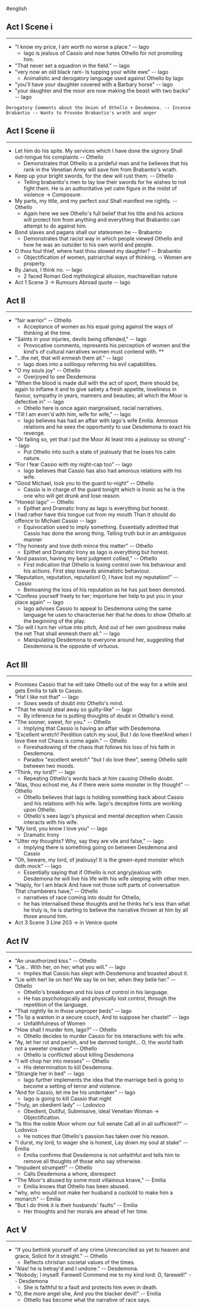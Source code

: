  #english 
## Act I Scene i
---
- "I know my price, I am worth no worse a place." -- Iago
	- Iago is jealous of Cassio and now hates Othello for not promoting him. 
- "That never set a squadron in the field." -- Iago
- "very now an old black ram- Is tupping your white ewe" -- Iago
	- Animalistic and derogatory language used against Othello by Iago 
- "you'll have your daughter covered with a Barbary horse" -- Iago
- "your daughter and the moor are now making the beast with two backs" -- Iago

```
Derogatory Comments about the Union of Othello + Desdemona. -› Incense Brabantio -› Wants to Provoke Brabantio's wrath and anger
```

## Act I Scene ii
---
- Let him do his spite. My services which I have done the signory Shall out-tongue his complaints -- Othello
	- Demonstrates that Othello is a prideful man and he believes that his rank in the Venetian Army will save him from Brabantio's wrath. 
- Keep up your bright swords, for the dew will rust them. -- Othello
	- Telling brabantio's men to lay low their swords for he wishes to not fight them. He is an authoritative yet calm figure in the midst of violence -> Composure.
- My parts, my title, and my perfect soul Shall manifest me rightly. -- Othello
	- Again here we see Othello's full belief that his title and his actions will protect him from anything and everything that Brabantio can attempt to do against him. 
- Bond slaves and pagans shall our statesmen be -- Brabantio
	- Demonstrates that racist way in which people viewed Othello and how he was an outsider to his own world and people. 
- O thou foul thief, where hast thou stowed my daughter? -- Brabantio
	- Objectification of women, patriarchal ways of thinking. -› Women are property. 
- By Janus, I think no. -- Iago
	- 2 faced Roman God mythological allusion, machiavellian nature
- Act 1 Scene 3 -> Rumours Abroad quote -- Iago

## Act II 
---
- "fair warrior" -- Othello
	- Acceptance of women as his equal going against the ways of thinking at the time. 
- "Saints in your injuries, devils being offended," -- Iago
	- Provocative comments, represents his perception of women and the kind's of cultural narratives women must contend with. **
- "...the net, that will enmesh them all." -- Iago
	- Iago does into a soliloquy referring his evil capabilities. 
- "O my souls joy" -- Othello
	- Overjoyed to see Desdemona 
- "When the blood is made dull with the act of sport, there should be, again to inflame it and to give satiety a fresh appetite, loveliness in favour, sympathy in years, manners and beauties; all which the Moor is defective in" -- Iago
	- Othello here is once again marginalised, racial narratives. 
- "Till I am even'd with him, wife for wife," -- Iago
	- Iago believes has had an affair with Iago's wife Emilia. Amorous relations and he sees the opportunity to use Desdemona to exact his revenge. 
- "Or failing so, yet that I put the Moor At least into a jealousy so strong" -- Iago
	- Put Othello into such a state of jealously that he loses his calm nature. 
- "For I fear Cassio with my night-cap too" -- Iago
	- Iago believes that Cassio has also had amorous relations with his wife. 
- "Good Michael, look you to the guard to-night" -- Othello
	- Cassio is in charge of the guard tonight which is Ironic as he is the one who will get drunk and lose reason. 
- "Honest Iago" -- Othello
	- Epithet and Dramatic Irony as Iago is everything but honest.
- I had rather have this tongue cut from my mouth Than it should do offence to Michael Cassio -- Iago
	- Equivocation used to imply something. Essentially admitted that Cassio has done the wrong thing. Telling truth but in an ambiguous manner
- "Thy honesty and love doth mince this matter" -- Othello
	- Epithet and Dramatic Irony as Iago is everything but honest.
- "And passion, having my best judgment collied," -- Othello
	- First indication that Othello is losing control over his behaviour and his actions. First step towards animalistic behaviour. 
- "Reputation, reputation, reputation! O, I have lost my reputation!" -- Cassio
	- Bemoaning the loss of his reputation as he has just been demoted. 
- "Confess yourself freely to her; importune her help to put you in your place again" -- Iago
	- Iago advises Cassio to appeal to Desdemona using the same language he uses to characterise her that he does to show Othello at the beginning of the play. 
- "So will I turn her virtue into pitch, And out of her own goodness make the net That shall enmesh them all." -- Iago
	- Manipulating Desdemona to everyone around her, suggesting that Desdemona is the opposite of virtuous. 

## Act III 
---
- Promises Cassio that he will take Othello out of the way for a while and gets Emilia to talk to Cassio. 
- "Ha! I like not that" -- Iago
	- Sows seeds of doubt into Othello's mind. 
- "That he would steal away so guilty-like" -- Iago
	- By inference he is putting thoughts of doubt in Othello's mind. 
- "The sooner, sweet, for you." -- Othello
	- Implying that Cassio is having an affair with Desdemona. 
- "Excellent wretch! Perdition catch my soul, But I do love thee!And when I love thee not Chaos is come again." -- Othello
	- Foreshadowing of the chaos that follows his loss of his faith in Desdemona. 
	- Paradox "excellent wretch" "but I do love thee", seeing Othello split between two moods. 
- "Think, my lord?" -- Iago
	- Repeating Othello's words back at him causing Othello doubt.
- "Alas, thou echost me, As if there were some monster in thy thought" -- Othello
	- Othello believes that Iago is holding something back about Cassio and his relations with his wife. Iago's deceptive hints are working upon Othello. 
	- Othello's sees Iago's physical and mental deception when Cassio interacts with his wife. 
- "My lord, you know I love you" -- Iago
	- Dramatic Irony
- "Utter my thoughts? Why, say they are vile and false," -- Iago
	- Implying there is something going on between Desdemona and Cassio
- "Oh, beware, my lord, of jealousy! It is the green-eyed monster which doth mock" -- Iago
	- Essentially saying that if Othello is not angry/jealous with Desdemona he will live his life with his wife sleeping with other men. 
- "Haply, for I am black And have not those soft parts of conversation That chamberers have," -- Othello
	- narratives of race coming into doubt for Othello, 
	- he has internalised these thoughts and he thinks he's less than what he truly is, he is starting to believe the narrative thrown at him by all those around him.
- Act 3 Scene 3 Line 203 -> in Venice quote

## Act IV 
---
- "An unauthorized kiss." -- Othello
- "Lie... With her, on her; what you will." -- Iago
	- Implies that Cassio has slept with Desdemona and boasted about it. 
- "Lie with her! lie on her! We say lie on her, when  they belie her." -- Othello
	- Othello's breakdown and his loss of control in his language. 
	- He has psychologically and physically lost control, through the repetition of the language. 
- "That nightly lie in those unproper beds" -- Iago
- "To lip a wanton in a secure couch, And to suppose her chaste!" -- Iago
	- Unfaithfulness of Women 
- "How shall I murder him, Iago?" -- Othello
	- Othello decides to murder Cassio for his interactions with his wife. 
- "Ay, let her rot and perish, and be damned tonight... O, the world hath not a sweeter creature" -- Othello
	- Othello is conflicted about killing Desdemona
- "I will chop her into messes" -- Othello
	- His determination to kill Desdemona. 
- "Strangle her in bed" -- Iago
	- Iago further implements the idea that the marriage bed is going to become a setting of terror and violence. 
- "And for Cassio, let me be his undertaker" -- Iago
	- Iago is going to kill Cassio that night
- "Truly, an obedient lady" -- Lodovico
	- Obedient, Dutiful, Submissive, ideal Venetian Woman -> Objectification. 
- "Is this the noble Moor whom our full senate Call all in all sufficient?" -- Lodovico
	- He notices that Othello's passion has taken over his reason. 
- "I durst, my lord, to wager she is honest, Lay down my soul at stake" -- Emilia
	- Emilia confirms that Desdemona is not unfaithful and tells him to remove all thoughts of those who say otherwise. 
- "Impudent strumpet!" -- Othello
	- Calls Desdemona a whore, disrespect
- "The Moor's abused by some most villainous knave," -- Emilia
	- Emilia knows that Othello has been abused. 
- "why, who would not make her husband a cuckold to make him a monarch" -- Emilia
- "But I do think it is their husbands' faults" -- Emilia
	- Her thoughts and her morals are ahead of her time. 
## Act V
---
- "If you bethink yourself of any crime Unreconciled as yet to heaven and grace, Solicit for it straight." -- Othello
	- Reflects christian societal values of the times.  
- "Alas! he is betray'd and I undone." -- Desdemona. 
- "Nobody; I myself. Farewell Commend me to my kind lord: O, farewell!" -- Desdemona
	- She is faithful to a fault and protects him even in death. 
- "O, the more angel she, And you the blacker devil!" -- Emilia
	- Othello has become what the narrative of race says. 



